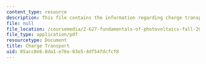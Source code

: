 ```yaml
---
content_type: resource
description: This file contains the information regarding charge transport.
file: null
file_location: /coursemedia/2-627-fundamentals-of-photovoltaics-fall-2013/05acc0e68da1e76e03e54df54fdcfcf8_MIT2_627F13_lec06.pdf
file_type: application/pdf
resourcetype: Document
title: Charge Transport
uid: 05acc0e6-8da1-e76e-03e5-4df54fdcfcf8
---
```

